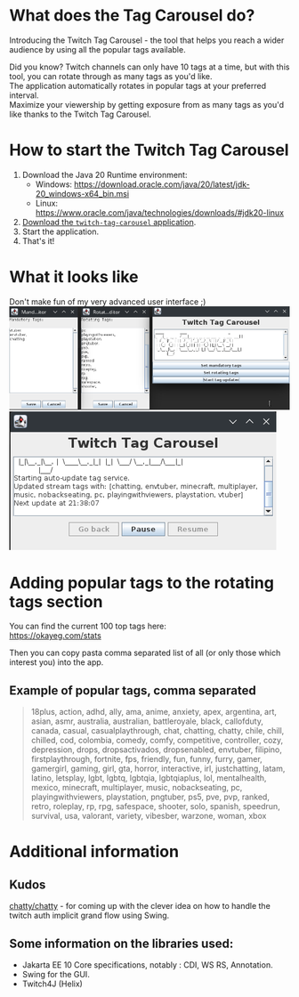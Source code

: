 # What does the Tag Carousel do?

Introducing the Twitch Tag Carousel - the tool that helps you reach a wider audience by
using all the popular tags available.

Did you know? Twitch channels can only have 10 tags at a time, but with this tool, you can rotate through as many
tags as you'd like.  
The application automatically rotates in popular tags at your preferred interval.  
Maximize your viewership by getting exposure from as many tags as you'd like thanks to the Twitch Tag Carousel.

# How to start the Twitch Tag Carousel

1. Download the Java 20 Runtime environment:
	- Windows: <https://download.oracle.com/java/20/latest/jdk-20_windows-x64_bin.msi>
	- Linux: <https://www.oracle.com/java/technologies/downloads/#jdk20-linux>
2. [Download the `twitch-tag-carousel` application](https://github.com/dehidehidehi/twitch-tag-carousel/releases/download/v1.1.0/twitch-tag-carousel-1.1.0-SNAPSHOT.jar).
3. Start the application.
4. That's it!

# What it looks like
Don't make fun of my very advanced user interface ;)  
![tag selection](/doc/img/tags.png)  
![running](/doc/img/running.png)  


# Adding popular tags to the rotating tags section

You can find the current 100 top tags here:  
https://okayeg.com/stats  

Then you can copy pasta comma separated list of all (or only those which interest you) into the app.  

## Example of popular tags, comma separated

> 18plus,
action,
adhd,
ally,
ama,
anime,
anxiety,
apex,
argentina,
art,
asian,
asmr,
australia,
australian,
battleroyale,
black,
callofduty,
canada,
casual,
casualplaythrough,
chat,
chatting,
chatty,
chile,
chill,
chilled,
cod,
colombia,
comedy,
comfy,
competitive,
controller,
cozy,
depression,
drops,
dropsactivados,
dropsenabled,
envtuber,
filipino,
firstplaythrough,
fortnite,
fps,
friendly,
fun,
funny,
furry,
gamer,
gamergirl,
gaming,
girl,
gta,
horror,
interactive,
irl,
justchatting,
latam,
latino,
letsplay,
lgbt,
lgbtq,
lgbtqia,
lgbtqiaplus,
lol,
mentalhealth,
mexico,
minecraft,
multiplayer,
music,
nobackseating,
pc,
playingwithviewers,
playstation,
pngtuber,
ps5,
pve,
pvp,
ranked,
retro,
roleplay,
rp,
rpg,
safespace,
shooter,
solo,
spanish,
speedrun,
survival,
usa,
valorant,
variety,
vibesber,
warzone,
woman,
xbox

# Additional information

## Kudos

[chatty/chatty](https://github.com/chatty/chatty) - for coming up with the clever idea on how to handle the twitch
auth implicit grand flow using Swing.

## Some information on the libraries used:

- Jakarta EE 10 Core specifications, notably : CDI, WS RS, Annotation.
- Swing for the GUI.
- Twitch4J (Helix)
